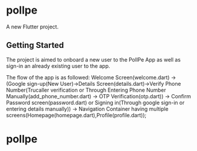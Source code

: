 # pollpe

A new Flutter project.

## Getting Started

The project is aimed to onboard a new user to the PollPe App as well as sign-in an already existing user to the app.

The flow of the app is as followed:
Welcome Screen(welcome.dart) -> (Google sign-up(New User)->Details Screen(details.dart)->Verify Phone Number(Trucaller verification or Through Entering Phone Number Manually(add_phone_number.dart) -> OTP Verification(otp.dart)) -> Confirm Password screen(password.dart) or Signing in(Through google sign-in or entering details manually)) -> Navigation Container having multiple screens(Homepage(homepage.dart),Profile(profile.dart));

# pollpe
